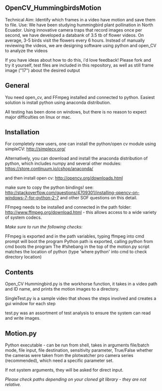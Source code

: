 OpenCV_HummingbirdsMotion
-----------------------------

Technical Aim: Identify which frames in a video have motion and save them to file.
Use: We have been studying hummingbird plant pollination in North Ecuador. Using innovative camera traps that record images once per second, we have developed a databank of 3.5 tb of flower videos. On average, 3-5 birds visit the flowers every 6 hours. Instead of manually reviewing the videos, we are designing software using python and open_CV to analyze the videos

If you have ideas about how to do this, i'd love feedback! Please fork and try it yourself, test files are included in this repository, as well as still frame image ("17") about the desired output

General
-------------

You need open_cv, and FFmpeg installed and connected to python. Easiest solution is install python using anaconda distribution.

All testing has been done on windows, but there is no reason to expect major difficulties on linux or mac.

Installation
---------------

For completely new users, one can install the python/open cv module using simpleCV: http://simplecv.org/

Alternatively, you can download and install the anaconda distribution of python, which includes numpy and several other modules: https://store.continuum.io/cshop/anaconda/

and then install open cv: http://opencv.org/downloads.html

make sure to copy the python bindings! see: http://stackoverflow.com/questions/4709301/installing-opencv-on-windows-7-for-python-2-7 and other SOF questions on this detail.

FFmpeg needs to be installed and connected in the path folder: http://www.ffmpeg.org/download.html - this allows access to a wide variety of system codecs.

*Make sure to run the following checks:*

FFmpeg is exported and in the path variables, typing ffmpeg into cmd prompt will boot the program Python path is exported, calling python from cmd boots the program The #!shebang in the top of the motion.py script matches the location of python (type 'where python' into cmd to check directory location)

Contents
-------------
Open_CV Hummingbird.py is the workhorse function, it takes in a video path and ID name, and prints the motion images to a directory.

SingleTest.py is a sample video that shows the steps involved and creates a gui window for each step

test.py was an assortment of test analysis to ensure the system can read and write images.

Motion.py
-----------
Python executable - can be run from shell, takes in arguments file/batch mode, file input, file destination, sensitivity parameter, True/False whether the cameras were taken from the plotwatcher pro camera series (recommended), which need a specific parameter set.

If not system arguments, they will be asked for direct input.

*Please check paths depending on your cloned git library - they are not relative.*
